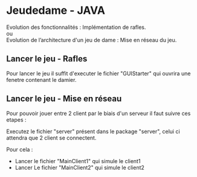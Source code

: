 # Jeudedame - JAVA

Evolution des fonctionnalités : Implémentation de rafles.
<br>
ou
<br>
Evolution de l’architecture d'un jeu de dame : Mise en réseau du jeu.


## Lancer le jeu - Rafles

Pour lancer le jeu il suffit d'executer le fichier "GUIStarter" qui ouvrira une fenetre contenant le damier.


## Lancer le jeu - Mise en réseau

Pour pouvoir jouer entre 2 client par le biais d'un serveur il faut suivre ces etapes :

Executez le fichier "server" présent dans le package "server", celui ci attendra que 2 client se connectent.

Pour cela :
- Lancer le fichier "MainClient1" qui simule le client1
- Lancer Le fichier "MainClient2" qui simule le client2

